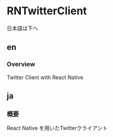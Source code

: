 # RNTwitterClient

日本語は下へ

## en
### Overview
Twitter Client with React Native

## ja
### 概要
React Native を用いたTwitterクライアント

